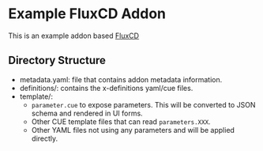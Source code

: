 # Example FluxCD Addon

This is an example addon based [FluxCD](https://fluxcd.io/)

## Directory Structure

- metadata.yaml: file that contains addon metadata information.
- definitions/: contains the x-definitions yaml/cue files.
- template/:
  - `parameter.cue` to expose parameters. This will be converted to JSON schema and rendered in UI forms.
  - Other CUE template files that can read `parameters.XXX`.
  - Other YAML files not using any parameters and will be applied directly.

